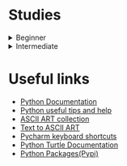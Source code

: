 # Studies
<details>
  <summary>Beginner</summary>

-  <kbd>[Section 1 - Working with Variables in Python to Manage Data](/beginner/day-1)</kbd>
-  <kbd>[Section 2 - Understanding Data Types and How to Manipulate Strings](/beginner/day-2)</kbd>
-  <kbd>[Section 3 - Control Flow and Logical Operators](/beginner/day-3)</kbd>
-  <kbd>[Section 4 - Randomization and Lists](/beginner/day-4)</kbd>
-  <kbd>[Section 5 - Loops](/beginner/day-5)</kbd>
-  <kbd>[Section 6 - Functions & Karel](/beginner/day-6)</kbd>
-  <kbd>[Section 7 - Project: Hangman](/beginner/day-7)</kbd>
-  <kbd>[Section 8 - Function Parameters & Caesar Cypher](/beginner/day-8)</kbd>
-  <kbd>[Section 9 - Dictionaries, Nesting and the Secret Auction](/beginner/day-9)</kbd>
-  <kbd>[Section 10 - Functions with Outputs](/beginner/day-10)</kbd>
-  <kbd>[Section 11 - Capstone Project: Blackjack](/beginner/day-11)</kbd>
-  <kbd>[Section 12 - Scope & Number Guessing Game](/beginner/day-12)</kbd>
-  <kbd>[Section 13 - Debugging: How to Find and Fix Errors in the Code](/beginner/day-13)</kbd>
-  <kbd>[Section 14 - Project: Higher Lower Game](/beginner/day-14)</kbd>
</details>

<details>
  <summary>Intermediate</summary>

-  <kbd>[Section 15 - The Coffee Machine](/intermediate/coffee-machine)</kbd>
-  <kbd>[Section 16 - Object-Oriented Programming(OOP)](/intermediate/day-16)</kbd>
-  <kbd>[Section 17 - The Quiz Project & the Benefits of OOP](/intermediate/day-17)</kbd>
-  <kbd>[Section 18 - Turtle & the Graphical User Interface (GUI)](/intermediate/day-18)</kbd>
-  <kbd>[Section 19 - Instances, State and Higher Order Functions](/intermediate/day-19)</kbd>
-  <kbd>[Section 20 & 21 - Project: The Snake Game](/intermediate/snake-game)</kbd>
-  <kbd>[Section 22 - Project: Pong - The Famous Arcade Game](/intermediate/pong-game)</kbd>
-  <kbd>[Section 23 - Capstone Project: Turtle Crossing](/intermediate/turtle-crossing-game)</kbd>
-  <kbd>[Section 24 - Files, Directories, and Paths](/intermediate/day-24)</kbd>
</details>

# Useful links
- [Python Documentation](https://docs.python.org/3/)
- [Python useful tips and help](https://www.askpython.com/)
- [ASCII ART collection](https://ascii.co.uk/art)
- [Text to ASCII ART](http://patorjk.com/software/taag/#p=display&f=Graffiti&t=Type%20Something%20)
- [Pycharm keyboard shortcuts](https://www.jetbrains.com/help/pycharm/mastering-keyboard-shortcuts.html)
- [Python Turtle Documentation](https://docs.python.org/3/library/turtle.html)
- [Python Packages(Pypi)](https://pypi.org/)